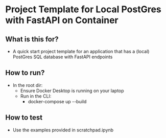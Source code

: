 # Project Template for Local PostGres with FastAPI on Container

## What is this for?
- A quick start project template for an application that has a (local) PostGres SQL database with FastAPI endpoints

## How to run?
- In the root dir:
    - Ensure Docker Desktop is running on your laptop
    - Run in the CLI:
        - docker-compose up --build

## How to test
- Use the examples provided in scratchpad.ipynb